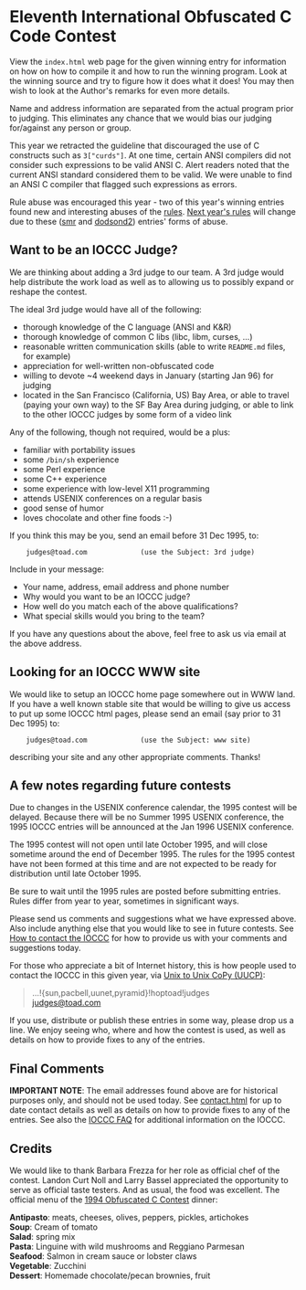 # Eleventh International Obfuscated C Code Contest

View the `index.html` web page for the given winning entry for information on how
on how to compile it and how to run the winning program.
Look at the winning source and try to figure how it does what it does!
You may then wish to look at the Author's remarks for even more details.

Name and address information are separated from the actual program
prior to judging.  This eliminates any chance that we would bias our
judging for/against any person or group.

This year we retracted the guideline that discouraged the use of C
constructs such as `3["curds"]`.  At one time, certain ANSI compilers did
not consider such expressions to be valid ANSI C.  Alert readers noted
that the current ANSI standard considered them to be valid.  We were
unable to find an ANSI C compiler that flagged such expressions as
errors.

Rule abuse was encouraged this year - two of this year's winning entries found
new and interesting abuses of the [rules](rules.txt). [Next year's
rules](../1995/rules.txt) will change due to these ([smr](smr/index.html) and
[dodsond2](dodsond2/index.html)) entries' forms of abuse.


## Want to be an IOCCC Judge?

We are thinking about adding a 3rd judge to our team.  A 3rd judge
would help distribute the work load as well as to allowing us to
possibly expand or reshape the contest.

The ideal 3rd judge would have all of the following:

* thorough knowledge of the C language (ANSI and K&R)
* thorough knowledge of common C libs (libc, libm, curses, ...)
* reasonable written communication skills (able to write `README.md` files, for example)
* appreciation for well-written non-obfuscated code
* willing to devote ~4 weekend days in January (starting Jan 96) for judging
* located in the San Francisco (California, US) Bay Area, or
  able to travel (paying your own way) to the SF Bay Area during judging, or
  able to link to the other IOCCC judges by some form of a video link

Any of the following, though not required, would be a plus:

* familiar with portability issues
* some `/bin/sh` experience
* some Perl experience
* some C++ experience
* some experience with low-level X11 programming
* attends USENIX conferences on a regular basis
* good sense of humor
* loves chocolate and other fine foods  :-)

If you think this may be you, send an email before 31 Dec 1995, to:

```
    judges@toad.com             (use the Subject: 3rd judge)
```

Include in your message:

* Your name, address, email address and phone number
* Why would you want to be an IOCCC judge?
* How well do you match each of the above qualifications?
* What special skills would you bring to the team?

If you have any questions about the above, feel free to ask us via
email at the above address.


## Looking for an IOCCC WWW site

We would like to setup an IOCCC home page somewhere out in WWW land.
If you have a well known stable site that would be willing to give us
access to put up some IOCCC html pages, please send an email (say prior
to 31 Dec 1995) to:

```
    judges@toad.com             (use the Subject: www site)
```

describing your site and any other appropriate comments.  Thanks!


## A few notes regarding future contests

Due to changes in the USENIX conference calendar, the 1995 contest will
be delayed.  Because there will be no Summer 1995 USENIX conference,
the 1995 IOCCC entries will be announced at the Jan 1996 USENIX conference.

The 1995 contest will not open until late October 1995, and will close
sometime around the end of December 1995.  The rules for the 1995
contest have not been formed at this time and are not expected to be
ready for distribution until late October 1995.

Be sure to wait until the 1995 rules are posted before submitting entries.
Rules differ from year to year, sometimes in significant ways.

Please send us comments and suggestions what we have expressed above.
Also include anything else that you would like to see in future contests.
See [How to contact the IOCCC](../contact.html) for how to provide
us with your comments and suggestions today.

For those who appreciate a bit of Internet history, this is how
people used to contact the IOCCC in this given year, via [Unix to Unix CoPy
&lpar;UUCP&rpar;](https://en.wikipedia.org/wiki/UUCP#Mail_routing):

>   ...!{sun,pacbell,uunet,pyramid}!hoptoad!judges<br>
>   judges@toad.com

If you use, distribute or publish these entries in some way, please drop
us a line.  We enjoy seeing who, where and how the contest is used,
as well as details on how to provide fixes to any of the entries.


## Final Comments

**IMPORTANT NOTE**: The email addresses found above are for historical
purposes only, and should not be used today.  See
[contact.html](../contact.html) for up to date contact details
as well as details on how to provide fixes to any of the entries.
See also the [IOCCC FAQ](../faq.html) for additional information on the IOCCC.


## Credits

We would like to thank Barbara Frezza for her role as official chef
of the contest.  Landon Curt Noll and Larry Bassel appreciated the opportunity
to serve as official taste testers.  And as usual, the food was excellent.
The official menu of the [1994 Obfuscated C Contest](index.html) dinner:

**Antipasto**: meats, cheeses, olives, peppers, pickles, artichokes<br>
**Soup**: Cream of tomato<br>
**Salad**: spring mix<br>
**Pasta**: Linguine with wild mushrooms and Reggiano Parmesan<br>
**Seafood**: Salmon in cream sauce or lobster claws<br>
**Vegetable**: Zucchini<br>
**Dessert**: Homemade chocolate/pecan brownies, fruit<br>


<!--

    Copyright © 1984-2024 by Landon Curt Noll. All Rights Reserved.

    You are free to share and adapt this file under the terms of this license:

        Creative Commons Attribution-ShareAlike 4.0 International (CC BY-SA 4.0)

    For more information, see:

        https://creativecommons.org/licenses/by-sa/4.0/

-->
